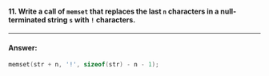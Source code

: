 #### 11. Write a call of `memset` that replaces the last `n` characters in a null-terminated string `s` with `!` characters.

---

#### Answer:

```c
memset(str + n, '!', sizeof(str) - n - 1);
```
